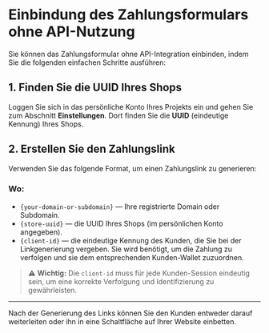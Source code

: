# Einbindung des Zahlungsformulars ohne API-Nutzung

Sie können das Zahlungsformular ohne API-Integration einbinden, indem Sie die folgenden einfachen Schritte ausführen:

## 1. Finden Sie die UUID Ihres Shops

Loggen Sie sich in das persönliche Konto Ihres Projekts ein und gehen Sie zum Abschnitt **Einstellungen**.
Dort finden Sie die **UUID** (eindeutige Kennung) Ihres Shops.

## 2. Erstellen Sie den Zahlungslink

Verwenden Sie das folgende Format, um einen Zahlungslink zu generieren:

### Wo:

- `{your-domain-or-subdomain}` — Ihre registrierte Domain oder Subdomain.
- `{store-uuid}` — die UUID Ihres Shops (im persönlichen Konto angegeben).
- `{client-id}` — die eindeutige Kennung des Kunden, die Sie bei der Linkgenerierung vergeben. Sie wird benötigt, um die
  Zahlung zu verfolgen und sie dem entsprechenden Kunden-Wallet zuzuordnen.

> ⚠️ **Wichtig:** Die `client-id` muss für jede Kunden-Session eindeutig sein, um eine korrekte Verfolgung und
> Identifizierung zu gewährleisten.

---

Nach der Generierung des Links können Sie den Kunden entweder darauf weiterleiten oder ihn in eine Schaltfläche auf
Ihrer Website einbetten.